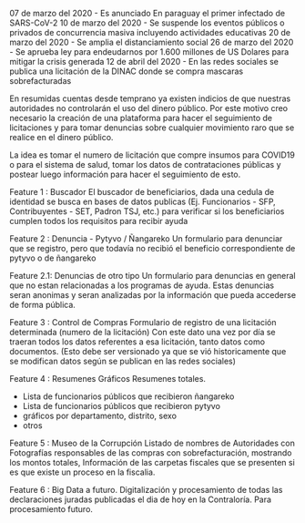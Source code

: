 07 de marzo del 2020 - Es anunciado En paraguay el primer infectado de SARS-CoV-2 
10 de marzo del 2020 - Se suspende los eventos públicos o privados de concurrencia masiva incluyendo actividades educativas
20 de marzo del 2020 - Se amplia el distanciamiento social
26 de marzo del 2020 - Se aprueba ley para endeudarnos por 1.600 millones de US Dolares para mitigar la crisis generada
12 de abril del 2020 - En las redes sociales se publica una licitación de la DINAC donde se compra mascaras sobrefacturadas

En resumidas cuentas desde temprano ya existen indicios de que nuestras autoridades no controlarán el uso del dinero público.
Por este motivo creo necesario la creación de una plataforma para hacer el seguimiento de licitaciones y para tomar denuncias sobre cualquier movimiento raro que se realice en el dinero público. 

La idea es tomar el numero de licitación que compre insumos para COVID19 o para el sistema de salud, tomar los datos de contrataciones públicas y postear luego información para hacer el seguimiento de esto.

Feature 1 : Buscador
El buscador de beneficiarios, dada una cedula de identidad se busca en bases de datos publicas (Ej. Funcionarios - SFP, Contribuyentes - SET, Padron TSJ, etc.) para verificar si los beneficiarios cumplen todos los requisitos para recibir ayuda

Feature 2 : Denuncia - Pytyvo / Ñangareko
Un formulario para denunciar que se registro, pero que todavía no recibió el beneficio correspondiente de pytyvo o de ñangareko

Feature 2.1: Denuncias de otro tipo
Un formulario para denuncias en general que no estan relacionadas a los programas de ayuda. Estas denuncias seran anonimas y seran analizadas por la información que pueda accederse de forma pública. 

Feature 3 : Control de Compras
Formulario de registro de una licitación determinada (numero de la licitación)
Con este dato una vez por día se traeran todos los datos referentes a esa licitación, tanto datos como documentos. (Esto debe ser versionado ya que se vió historicamente que se modifican datos según se publican en las redes sociales)

Feature 4 : Resumenes Gráficos
Resumenes totales. 
- Lista de funcionarios públicos que recibieron ñangareko
- Lista de funcionarios públicos que recibieron pytyvo
- gráficos por departamento, distrito, sexo
- otros

Feature 5 : Museo de la Corrupción
Listado de nombres de Autoridades con Fotografías responsables de las compras con sobrefacturación, mostrando los montos totales, Información de las carpetas fiscales que se presenten si es que existe un proceso en la fiscalia. 

Feature 6 : Big Data a futuro. 
Digitalización y procesamiento de todas las declaraciones juradas publicadas el dia de hoy en la Contraloría. Para procesamiento futuro.